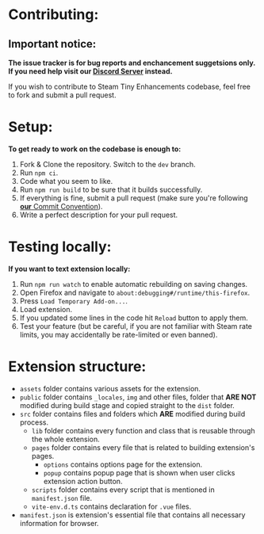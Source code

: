 # Contributing:
## Important notice:
**The issue tracker is for bug reports and enchancement suggetsions only. If you need help visit our [Discord Server]() instead.**

If you wish to contribute to Steam Tiny Enhancements codebase, feel free to fork and submit a pull request.

# Setup:
**To get ready to work on the codebase is enough to:**
1. Fork & Clone the repository. Switch to the `dev` branch.
2. Run `npm ci`.
3. Code what you seem to like.
4. Run `npm run build` to be sure that it builds successfully.
5. If everything is fine, submit a pull request (make sure you're following [**our** Commit Convention](./COMMIT_CONVENTION.md)).
6. Write a perfect description for your pull request.

# Testing locally:
**If you want to text extension locally:**
1. Run `npm run watch` to enable automatic rebuilding on saving changes.
2. Open Firefox and navigate to `about:debugging#/runtime/this-firefox`.
3. Press `Load Temporary Add-on...`.
4. Load extension.
5. If you updated some lines in the code hit `Reload` button to apply them.
6. Test your feature (but be careful, if you are not familiar with Steam rate limits, you may accidentally be rate-limited or even banned).

# Extension structure:
* `assets` folder contains various assets for the extension.
* `public` folder contains `_locales`, `img` and other files, folder that **ARE NOT** modified during build stage and copied straight to the `dist` folder.
* `src` folder contains files and folders which **ARE** modified during build process.
    * `lib` folder contains every function and class that is reusable through the whole extension.
    * `pages` folder contains every file that is related to building extension's pages.
        * `options` contains options page for the extension.
        * `popup` contains popup page that is shown when user clicks extension action button.
    * `scripts` folder contains every script that is mentioned in `manifest.json` file.
    * `vite-env.d.ts` contains declaration for `.vue` files.
* `manifest.json` is extension's essential file that contains all necessary information for browser.